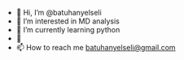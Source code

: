 - 👋 Hi, I’m @batuhanyelseli
- 👀 I’m interested in MD analysis
- 🌱 I’m currently learning python
- 💞️ 
- 📫 How to reach me batuhanyelseli@gmail.com

<!---
batuhanyelseli/batuhanyelseli is a ✨ special ✨ repository because its `README.md` (this file) appears on your GitHub profile.
You can click the Preview link to take a look at your changes.
--->

